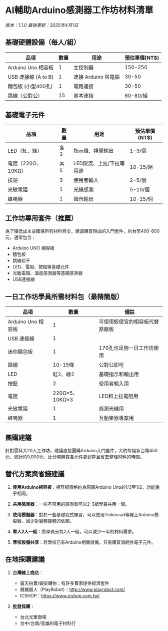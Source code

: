 # AI輔助Arduino感測器工作坊材料清單

*版本：1.1.0*
*最後更新：2025年4月1日*

## 基礎硬體設備（每人/組）

| 品項 | 數量 | 用途 | 預估單價(NT$) |
|------|------|------|-------------|
| Arduino Uno 相容板 | 1 | 主控制器 | 150-250 |
| USB 連接線 (A to B) | 1 | 連接 Arduino 與電腦 | 30-50 |
| 麵包板 (小型400孔) | 1 | 電路連接 | 30-50 |
| 跳線（公對公） | 15 | 基本連接 | 60-80/組 |

## 基礎電子元件

| 品項 | 數量 | 用途 | 預估單價(NT$) |
|------|------|------|-------------|
| LED（紅、綠） | 各 3 | 指示燈、視覺輸出 | 1-3/個 |
| 電阻（220Ω、10KΩ） | 各 5 | LED限流、上拉/下拉等用途 | 10-15/組 |
| 按鈕 | 3 | 使用者輸入 | 2-5/個 |
| 光敏電阻 | 1 | 光線感測 | 5-10/個 |
| 蜂鳴器 | 1 | 聲音輸出 | 10-15/個 |

## 工作坊專用套件（推薦）

為了降低成本並確保所有材料齊全，建議購買現成的入門套件，約台幣400-600元，通常包含：

- Arduino UNO 相容板
- 麵包板
- 跳線若干
- LED、電阻、按鈕等基礎元件
- 光敏電阻、溫度感測器等基礎感測器
- USB連接線

## 一日工作坊學員所需材料包（最精簡版）

| 品項 | 數量 | 備註 |
|------|------|------|
| Arduino Uno 相容板 | 1 | 可使用較便宜的相容板代替原廠板 |
| USB 連接線 | 1 | |
| 迷你麵包板 | 1 | 170孔也足夠一日工作坊使用 |
| 跳線 | 10-15條 | 公對公即可 |
| LED | 紅2、綠2 | 基礎指示和輸出用 |
| 按鈕 | 2 | 使用者輸入用 |
| 電阻 | 220Ω×5、10KΩ×3 | LED和上拉電阻用 |
| 光敏電阻 | 1 | 感測光線用 |
| 蜂鳴器 | 1 | 互動樂器專案用 |

## 團購建議

針對雲科大20人工作坊，建議直接團購Arduino入門套件，大約每組新台幣450元，總計約9,000元，比分開購買各元件更划算且省去整理材料的時間。

## 替代方案與省錢建議

1. **使用Arduino相容板**：相容板價格約為原廠Arduino Uno的1/3至1/2，功能幾乎相同。

2. **共用感測器**：一些不常用的感測器可以2-3組學員共用一個。

3. **使用模擬器**：對於一些基礎程式練習，可以使用Tinkercad等線上Arduino模擬器，減少對實體硬體的依賴。

4. **單人2人一組**：將學員分為2人一組，可以減少一半的材料需求。

5. **學校設備共享**：若學校已有Arduino相關設備，只需購買消耗性電子元件。

## 在地採購建議

1. **台灣線上商店**：
   - 露天拍賣/蝦皮購物：有許多賣家提供經濟套件
   - 飆機器人（PlayRobot）：http://www.playrobot.com/
   - ICSHOP：https://www.icshop.com.tw/

2. **批發採購**：
   - 台北光華商場
   - 台中/台南/高雄的電子材料行